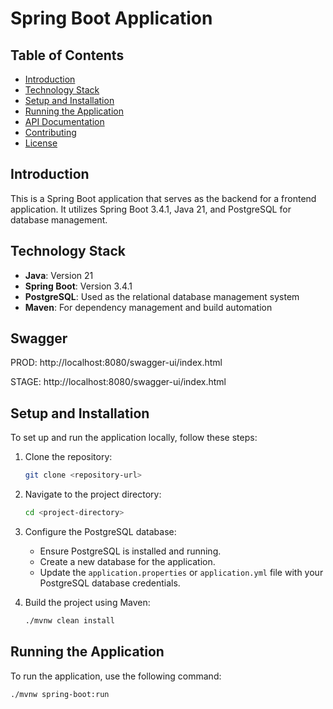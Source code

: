 # Spring Boot Application

## Table of Contents
- [Introduction](#introduction)
- [Technology Stack](#technology-stack)
- [Setup and Installation](#setup-and-installation)
- [Running the Application](#running-the-application)
- [API Documentation](#api-documentation)
- [Contributing](#contributing)
- [License](#license)

## Introduction
This is a Spring Boot application that serves as the backend for a frontend application. It utilizes Spring Boot 3.4.1, Java 21, and PostgreSQL for database management.

## Technology Stack
- **Java**: Version 21
- **Spring Boot**: Version 3.4.1
- **PostgreSQL**: Used as the relational database management system
- **Maven**: For dependency management and build automation

## Swagger
PROD:
http://localhost:8080/swagger-ui/index.html

STAGE:
http://localhost:8080/swagger-ui/index.html

## Setup and Installation
To set up and run the application locally, follow these steps:

1. Clone the repository:
    ```bash
    git clone <repository-url>
    ```

2. Navigate to the project directory:
    ```bash
    cd <project-directory>
    ```

3. Configure the PostgreSQL database:
    - Ensure PostgreSQL is installed and running.
    - Create a new database for the application.
    - Update the `application.properties` or `application.yml` file with your PostgreSQL database credentials.

4. Build the project using Maven:
    ```bash
    ./mvnw clean install
    ```

## Running the Application
To run the application, use the following command:
```bash
./mvnw spring-boot:run